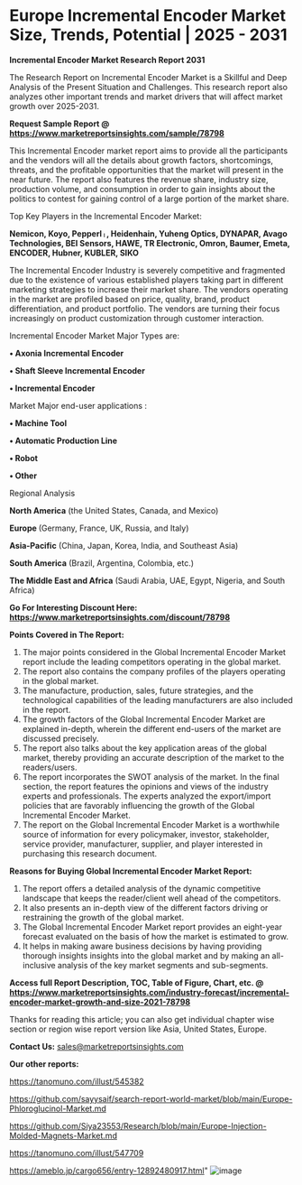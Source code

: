 # Europe Incremental Encoder Market Size, Trends, Potential | 2025 - 2031

<strong>Incremental Encoder Market Research Report 2031</strong>

The Research Report on Incremental Encoder Market is a Skillful and Deep Analysis of the Present Situation and Challenges. This research report also analyzes other important trends and market drivers that will affect market growth over 2025-2031.

<strong>Request Sample Report @ <a href=https://www.marketreportsinsights.com/sample/78798>https://www.marketreportsinsights.com/sample/78798</a></strong>

This Incremental Encoder market report aims to provide all the participants and the vendors will all the details about growth factors, shortcomings, threats, and the profitable opportunities that the market will present in the near future. The report also features the revenue share, industry size, production volume, and consumption in order to gain insights about the politics to contest for gaining control of a large portion of the market share.

Top Key Players in the Incremental Encoder Market:

<strong>Nemicon, Koyo, Pepperlᛧ, Heidenhain, Yuheng Optics, DYNAPAR, Avago Technologies, BEI Sensors, HAWE, TR Electronic, Omron, Baumer, Emeta, ENCODER, Hubner, KUBLER, SIKO</strong>

The Incremental Encoder Industry is severely competitive and fragmented due to the existence of various established players taking part in different marketing strategies to increase their market share. The vendors operating in the market are profiled based on price, quality, brand, product differentiation, and product portfolio. The vendors are turning their focus increasingly on product customization through customer interaction.

Incremental Encoder Market Major Types are:

<strong>• Axonia Incremental Encoder

• Shaft Sleeve Incremental Encoder

• Incremental Encoder</strong>

Market Major end-user applications :

<strong>• Machine Tool

• Automatic Production Line

• Robot

• Other</strong>

Regional Analysis

</u><strong><b>North America</b></strong> (the United States, Canada, and Mexico)

<strong><b>Europe </b></strong>(Germany, France, UK, Russia, and Italy)

<strong><b>Asia-Pacific</b></strong> (China, Japan, Korea, India, and Southeast Asia)

<strong><b>South America</b></strong> (Brazil, Argentina, Colombia, etc.)

<strong><b>The Middle East and Africa</b></strong> (Saudi Arabia, UAE, Egypt, Nigeria, and South Africa)

<strong>Go For Interesting Discount Here: <a href=https://www.marketreportsinsights.com/discount/78798>https://www.marketreportsinsights.com/discount/78798</a></strong>

<strong>Points Covered in The Report:</strong>
<ol>
  <li>The major points considered in the Global Incremental Encoder Market report include the leading competitors operating in the global market.</li>
  <li>The report also contains the company profiles of the players operating in the global market.</li>
  <li>The manufacture, production, sales, future strategies, and the technological capabilities of the leading manufacturers are also included in the report.</li>
  <li>The growth factors of the Global Incremental Encoder Market are explained in-depth, wherein the different end-users of the market are discussed precisely.</li>
  <li>The report also talks about the key application areas of the global market, thereby providing an accurate description of the market to the readers/users.</li>
  <li>The report incorporates the SWOT analysis of the market. In the final section, the report features the opinions and views of the industry experts and professionals. The experts analyzed the export/import policies that are favorably influencing the growth of the Global Incremental Encoder Market.</li>
  <li>The report on the Global Incremental Encoder Market is a worthwhile source of information for every policymaker, investor, stakeholder, service provider, manufacturer, supplier, and player interested in purchasing this research document.</li>
</ol>
<strong>Reasons for Buying Global Incremental Encoder Market Report:</strong>

<ol>
  <li>The report offers a detailed analysis of the dynamic competitive landscape that keeps the reader/client well ahead of the competitors.</li>
  <li>It also presents an in-depth view of the different factors driving or restraining the growth of the global market.</li>
  <li>The Global Incremental Encoder Market report provides an eight-year forecast evaluated on the basis of how the market is estimated to grow.</li>
  <li>It helps in making aware business decisions by having providing thorough insights insights into the global market and by making an all-inclusive analysis of the key market segments and sub-segments.</li>
</ol>
<strong>Access full Report Description, TOC, Table of Figure, Chart, etc. @ <a href=https://www.marketreportsinsights.com/industry-forecast/incremental-encoder-market-growth-and-size-2021-78798>https://www.marketreportsinsights.com/industry-forecast/incremental-encoder-market-growth-and-size-2021-78798</a></strong>


Thanks for reading this article; you can also get individual chapter wise section or region wise report version like Asia, United States, Europe.

<strong>Contact Us:</strong>
sales@marketreportsinsights.com

<strong>Our other reports:</strong>

<a href=https://tanomuno.com/illust/545382>https://tanomuno.com/illust/545382</a>

<a href=https://github.com/sayysaif/search-report-world-market/blob/main/Europe-Phloroglucinol-Market.md>https://github.com/sayysaif/search-report-world-market/blob/main/Europe-Phloroglucinol-Market.md</a>

<a href=https://github.com/Siya23553/Research/blob/main/Europe-Injection-Molded-Magnets-Market.md>https://github.com/Siya23553/Research/blob/main/Europe-Injection-Molded-Magnets-Market.md</a>

<a href=https://tanomuno.com/illust/547709>https://tanomuno.com/illust/547709</a>

<a href=https://ameblo.jp/cargo656/entry-12892480917.html>https://ameblo.jp/cargo656/entry-12892480917.html</a>"
![image](https://github.com/user-attachments/assets/4bbbdbcd-825b-411d-98a4-acf18900ad25)

